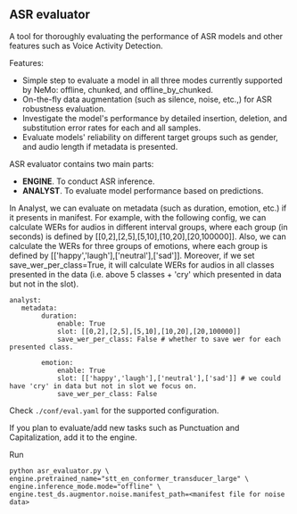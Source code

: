 ASR evaluator
--------------------

A tool for thoroughly evaluating the performance of ASR models and other features such as Voice Activity Detection. 

Features:
   - Simple step to evaluate a model in all three modes currently supported by NeMo: offline, chunked, and offline_by_chunked.
   - On-the-fly data augmentation (such as silence, noise, etc.,) for ASR robustness evaluation. 
   - Investigate the model's performance by detailed insertion, deletion, and substitution error rates for each and all samples.
   - Evaluate models' reliability on different target groups such as gender, and audio length if metadata is presented.


ASR evaluator contains two main parts: 
- **ENGINE**. To conduct ASR inference.
- **ANALYST**. To evaluate model performance based on predictions. 

In Analyst, we can evaluate on metadata (such as duration, emotion, etc.) if it presents in manifest. For example, with the following config, we can calculate WERs for audios in different interval groups, where each group (in seconds) is defined by [[0,2],[2,5],[5,10],[10,20],[20,100000]]. Also, we can calculate the WERs for three groups of emotions, where each group is defined by [['happy','laugh'],['neutral'],['sad']]. Moreover, if we set save_wer_per_class=True, it will calculate WERs for audios in all classes presented in the data (i.e. above 5 classes + 'cry' which presented in data but not in the slot). 

```
analyst:   
   metadata:
        duration: 
            enable: True
            slot: [[0,2],[2,5],[5,10],[10,20],[20,100000]] 
            save_wer_per_class: False # whether to save wer for each presented class.

        emotion: 
            enable: True
            slot: [['happy','laugh'],['neutral'],['sad']] # we could have 'cry' in data but not in slot we focus on.
            save_wer_per_class: False
 ```           
            
            
Check `./conf/eval.yaml` for the supported configuration. 

If you plan to evaluate/add new tasks such as Punctuation and Capitalization, add it to the engine.

Run
```
python asr_evaluator.py \
engine.pretrained_name="stt_en_conformer_transducer_large" \
engine.inference_mode.mode="offline" \
engine.test_ds.augmentor.noise.manifest_path=<manifest file for noise data>
```